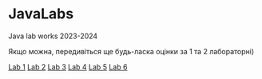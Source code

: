 # JavaLabs
Java lab works 2023-2024

Якщо можна, передивіться ще будь-ласка оцінки за 1 та 2 лабораторні)

[Lab 1](https://github.com/MacKoy-4/JabaLabs/blob/main/src/test/java/LabaTest1/LabaTest.java)
[Lab 2](https://github.com/MacKoy-4/JabaLabs/blob/main/src/test/java/LabaTest2/LabaTest.java)
[Lab 3](https://github.com/MacKoy-4/JabaLabs/blob/main/src/test/java/LabaTest3/LabaTest.java)
[Lab 4](https://github.com/MacKoy-4/JabaLabs/blob/main/src/test/java/LabaTest4/LabaTest.java)
[Lab 5](https://github.com/MacKoy-4/JabaLabs/blob/main/src/test/java/LabaTest5/BankTest.java)
[Lab 6](https://github.com/MacKoy-4/JabaLabs/blob/main/src/test/java/LabaTest6/CinemaAppTest.java)
